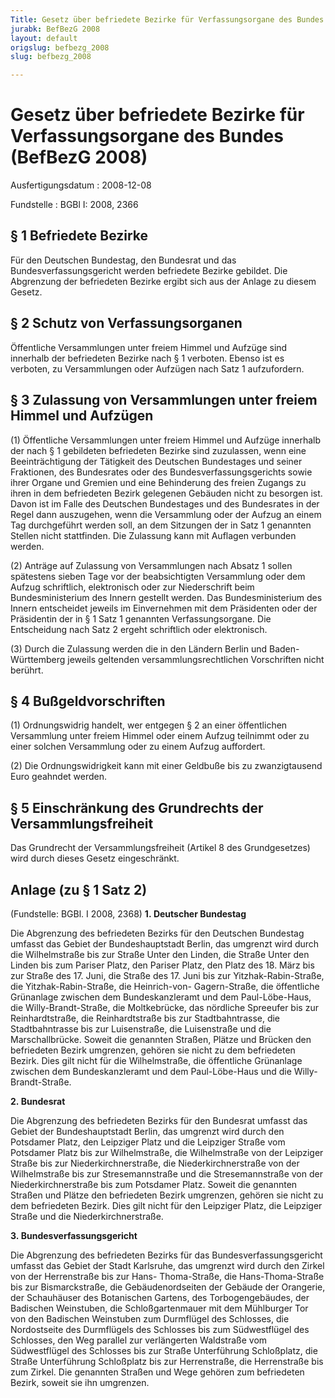```yaml
---
Title: Gesetz über befriedete Bezirke für Verfassungsorgane des Bundes
jurabk: BefBezG 2008
layout: default
origslug: befbezg_2008
slug: befbezg_2008

---
```


# Gesetz über befriedete Bezirke für Verfassungsorgane des Bundes (BefBezG 2008)

Ausfertigungsdatum
:   2008-12-08

Fundstelle
:   BGBl I: 2008, 2366

## § 1 Befriedete Bezirke

Für den Deutschen Bundestag, den Bundesrat und das
Bundesverfassungsgericht werden befriedete Bezirke gebildet. Die
Abgrenzung der befriedeten Bezirke ergibt sich aus der Anlage zu
diesem Gesetz.

## § 2 Schutz von Verfassungsorganen

Öffentliche Versammlungen unter freiem Himmel und Aufzüge sind
innerhalb der befriedeten Bezirke nach § 1 verboten. Ebenso ist es
verboten, zu Versammlungen oder Aufzügen nach Satz 1 aufzufordern.

## § 3 Zulassung von Versammlungen unter freiem Himmel und Aufzügen

(1) Öffentliche Versammlungen unter freiem Himmel und Aufzüge
innerhalb der nach § 1 gebildeten befriedeten Bezirke sind zuzulassen,
wenn eine Beeinträchtigung der Tätigkeit des Deutschen Bundestages und
seiner Fraktionen, des Bundesrates oder des Bundesverfassungsgerichts
sowie ihrer Organe und Gremien und eine Behinderung des freien Zugangs
zu ihren in dem befriedeten Bezirk gelegenen Gebäuden nicht zu
besorgen ist. Davon ist im Falle des Deutschen Bundestages und des
Bundesrates in der Regel dann auszugehen, wenn die Versammlung oder
der Aufzug an einem Tag durchgeführt werden soll, an dem Sitzungen der
in Satz 1 genannten Stellen nicht stattfinden. Die Zulassung kann mit
Auflagen verbunden werden.

(2) Anträge auf Zulassung von Versammlungen nach Absatz 1 sollen
spätestens sieben Tage vor der beabsichtigten Versammlung oder dem
Aufzug schriftlich, elektronisch oder zur Niederschrift beim
Bundesministerium des Innern gestellt werden. Das Bundesministerium
des Innern entscheidet jeweils im Einvernehmen mit dem Präsidenten
oder der Präsidentin der in § 1 Satz 1 genannten Verfassungsorgane.
Die Entscheidung nach Satz 2 ergeht schriftlich oder elektronisch.

(3) Durch die Zulassung werden die in den Ländern Berlin und Baden-
Württemberg jeweils geltenden versammlungsrechtlichen Vorschriften
nicht berührt.

## § 4 Bußgeldvorschriften

(1) Ordnungswidrig handelt, wer entgegen § 2 an einer öffentlichen
Versammlung unter freiem Himmel oder einem Aufzug teilnimmt oder zu
einer solchen Versammlung oder zu einem Aufzug auffordert.

(2) Die Ordnungswidrigkeit kann mit einer Geldbuße bis zu
zwanzigtausend Euro geahndet werden.

## § 5 Einschränkung des Grundrechts der Versammlungsfreiheit

Das Grundrecht der Versammlungsfreiheit (Artikel 8 des Grundgesetzes)
wird durch dieses Gesetz eingeschränkt.

## Anlage (zu § 1 Satz 2)

(Fundstelle: BGBl. I 2008, 2368)
**1. Deutscher Bundestag**

Die Abgrenzung des befriedeten Bezirks für den Deutschen Bundestag
umfasst das Gebiet der Bundeshauptstadt Berlin, das umgrenzt wird
durch die Wilhelmstraße bis zur Straße Unter den Linden, die Straße
Unter den Linden bis zum Pariser Platz, den Pariser Platz, den Platz
des 18. März bis zur Straße des 17. Juni, die Straße des 17. Juni bis
zur Yitzhak-Rabin-Straße, die Yitzhak-Rabin-Straße, die Heinrich-von-
Gagern-Straße, die öffentliche Grünanlage zwischen dem
Bundeskanzleramt und dem Paul-Löbe-Haus, die Willy-Brandt-Straße, die
Moltkebrücke, das nördliche Spreeufer bis zur Reinhardtstraße, die
Reinhardtstraße bis zur Stadtbahntrasse, die Stadtbahntrasse bis zur
Luisenstraße, die Luisenstraße und die Marschallbrücke. Soweit die
genannten Straßen, Plätze und Brücken den befriedeten Bezirk
umgrenzen, gehören sie nicht zu dem befriedeten Bezirk. Dies gilt
nicht für die Wilhelmstraße, die öffentliche Grünanlage zwischen dem
Bundeskanzleramt und dem Paul-Löbe-Haus und die Willy-Brandt-Straße.

**2. Bundesrat**

Die Abgrenzung des befriedeten Bezirks für den Bundesrat umfasst das
Gebiet der Bundeshauptstadt Berlin, das umgrenzt wird durch den
Potsdamer Platz, den Leipziger Platz und die Leipziger Straße vom
Potsdamer Platz bis zur Wilhelmstraße, die Wilhelmstraße von der
Leipziger Straße bis zur Niederkirchnerstraße, die
Niederkirchnerstraße von der Wilhelmstraße bis zur Stresemannstraße
und die Stresemannstraße von der Niederkirchnerstraße bis zum
Potsdamer Platz. Soweit die genannten Straßen und Plätze den
befriedeten Bezirk umgrenzen, gehören sie nicht zu dem befriedeten
Bezirk. Dies gilt nicht für den Leipziger Platz, die Leipziger Straße
und die Niederkirchnerstraße.

**3. Bundesverfassungsgericht**

Die Abgrenzung des befriedeten Bezirks für das
Bundesverfassungsgericht umfasst das Gebiet der Stadt Karlsruhe, das
umgrenzt wird durch den Zirkel von der Herrenstraße bis zur Hans-
Thoma-Straße, die Hans-Thoma-Straße bis zur Bismarckstraße, die
Gebäudenordseiten der Gebäude der Orangerie, der Schauhäuser des
Botanischen Gartens, des Torbogengebäudes, der Badischen Weinstuben,
die Schloßgartenmauer mit dem Mühlburger Tor von den Badischen
Weinstuben zum Durmflügel des Schlosses, die Nordostseite des
Durmflügels des Schlosses bis zum Südwestflügel des Schlosses, den Weg
parallel zur verlängerten Waldstraße vom Südwestflügel des Schlosses
bis zur Straße Unterführung Schloßplatz, die Straße Unterführung
Schloßplatz bis zur Herrenstraße, die Herrenstraße bis zum Zirkel. Die
genannten Straßen und Wege gehören zum befriedeten Bezirk, soweit sie
ihn umgrenzen.

